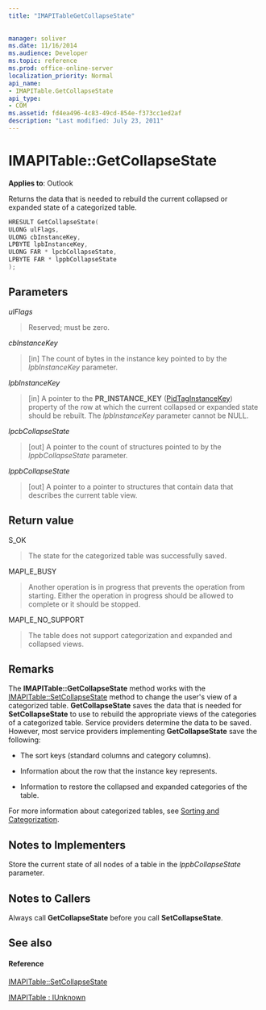 ```yaml
---
title: "IMAPITableGetCollapseState"
 
 
manager: soliver
ms.date: 11/16/2014
ms.audience: Developer
ms.topic: reference
ms.prod: office-online-server
localization_priority: Normal
api_name:
- IMAPITable.GetCollapseState
api_type:
- COM
ms.assetid: fd4ea496-4c83-49cd-854e-f373cc1ed2af
description: "Last modified: July 23, 2011"
---
```


# IMAPITable::GetCollapseState

  
  
**Applies to**: Outlook 
  
Returns the data that is needed to rebuild the current collapsed or expanded state of a categorized table.
  
```cpp
HRESULT GetCollapseState(
ULONG ulFlags,
ULONG cbInstanceKey,
LPBYTE lpbInstanceKey,
ULONG FAR * lpcbCollapseState,
LPBYTE FAR * lppbCollapseState
);
```

## Parameters

 _ulFlags_
  
> Reserved; must be zero.
    
 _cbInstanceKey_
  
> [in] The count of bytes in the instance key pointed to by the  _lpbInstanceKey_ parameter. 
    
 _lpbInstanceKey_
  
> [in] A pointer to the **PR_INSTANCE_KEY** ([PidTagInstanceKey](pidtaginstancekey-canonical-property.md)) property of the row at which the current collapsed or expanded state should be rebuilt. The  _lpbInstanceKey_ parameter cannot be NULL. 
    
 _lpcbCollapseState_
  
> [out] A pointer to the count of structures pointed to by the  _lppbCollapseState_ parameter. 
    
 _lppbCollapseState_
  
> [out] A pointer to a pointer to structures that contain data that describes the current table view.
    
## Return value

S_OK 
  
> The state for the categorized table was successfully saved.
    
MAPI_E_BUSY 
  
> Another operation is in progress that prevents the operation from starting. Either the operation in progress should be allowed to complete or it should be stopped.
    
MAPI_E_NO_SUPPORT 
  
> The table does not support categorization and expanded and collapsed views.
    
## Remarks

The **IMAPITable::GetCollapseState** method works with the [IMAPITable::SetCollapseState](imapitable-setcollapsestate.md) method to change the user's view of a categorized table. **GetCollapseState** saves the data that is needed for **SetCollapseState** to use to rebuild the appropriate views of the categories of a categorized table. Service providers determine the data to be saved. However, most service providers implementing **GetCollapseState** save the following: 
  
- The sort keys (standard columns and category columns).
    
- Information about the row that the instance key represents.
    
- Information to restore the collapsed and expanded categories of the table.
    
For more information about categorized tables, see [Sorting and Categorization](sorting-and-categorization.md).
  
## Notes to Implementers

Store the current state of all nodes of a table in the  _lppbCollapseState_ parameter. 
  
## Notes to Callers

Always call **GetCollapseState** before you call **SetCollapseState**. 
  
## See also

#### Reference

[IMAPITable::SetCollapseState](imapitable-setcollapsestate.md)
  
[IMAPITable : IUnknown](imapitableiunknown.md)

